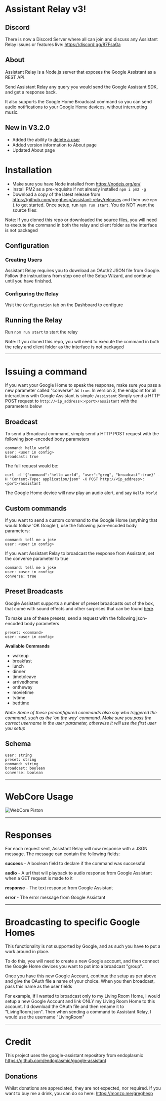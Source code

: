 # Assistant Relay v3!

## Discord
There is now a Discord Server where all can join and discuss any Assistant Relay issues or features live:
https://discord.gg/87FsaGa

## About

Assistant Relay is a Node.js server that exposes the Google Assistant as a REST API.

Send Assistant Relay any query you would send the Google Assistant SDK, and get a response back.

It also supports the Google Home Broadcast command so you can send audio notifications to your Google Home devices, without interrupting music.

## New in V3.2.0
- Added the ability to [delete a user](https://github.com/greghesp/assistant-relay/issues/142)
- Added version information to About page
- Updated About page

# Installation

- Make sure you have Node installed from https://nodejs.org/en/
- Install PM2 as a pre-requisite if not already installed `npm i pm2 -g`
- Download a copy of the latest release from https://github.com/greghesp/assistant-relay/releases and then use `npm i` to get started. 
Once setup, run `npm run start`.  You do NOT want the source files:

Note: If you cloned this repo or downloaded the source files, you will need to execute the command in both the relay and client folder as the interface is not packaged


## Configuration
### Creating Users

Assistant Relay requires you to download an OAuth2 JSON file from Google.  
Follow the instructions from step one of the Setup Wizard, and continue until you have finished.

### Configuring the Relay

Visit the `Configuration` tab on the Dashboard to configure

## Running the Relay

Run `npm run start` to start the relay

Note: If you cloned this repo, you will need to execute the command in both the relay and client folder as the interface is not packaged

---

# Issuing a command

If you want your Google Home to speak the response, make sure you pass a new parameter called "converse" as `true`.
In version 3, the endpoint for all interactions with Google Assistant is simple `/assistant`
Simply send a HTTP POST request to `http://<ip_address>:<port>/assistant` with the parameters below


## Broadcast

To send a Broadcast command, simply send a HTTP POST request with the following json-encoded body parameters

    command: hello world
    user: <user in config>
    broadcast: true

The full request would be:

    curl -d '{"command":"hello world", "user":"greg", "broadcast":true}' -H "Content-Type: application/json" -X POST http://<ip_address>:<port>/assistant


The Google Home device will now play an audio alert, and say `Hello World`

## Custom commands

If you want to send a custom command to the Google Home (anything that would follow 'OK Google'), use the following json-encoded body parameters:

    command: tell me a joke
    user: <user in config>

If you want Assistant Relay to broadcast the response from Assistant, set the converse parameter to true

    command: tell me a joke
    user: <user in config>
    converse: true

## Preset Broadcasts

Google Assistant supports a number of preset broadcasts out of the box, that come with sound effects and other surprises that can be found [here](https://support.google.com/googlehome/answer/7531913?co=GENIE.Platform=Android&hl=en).

To make use of these presets, send a request with the following json-encoded body parameters

    preset: <command>
    user: <user in config>

**Available Commands**

  - wakeup
  - breakfast
  - lunch
  - dinner
  - timetoleave
  - arrivedhome
  - ontheway
  - movietime
  - tvtime
  - bedtime

*Note: Some of these preconfigured commands also say who triggered the command, such as the 'on the way' command. Make sure you pass the correct username in the user parameter, otherwise it will use the first user you setup*

## Schema

    user: string
    preset: string
    command: string
    broadcast: boolean
    converse: boolean

---

# WebCore Usage

![WebCore Piston](https://i.imgur.com/GN3sMeo.png)

---

# Responses

For each request sent, Assistant Relay will now response with a JSON message.  The message can contain the following fields:

**success** - A boolean field to declare if the command was successful

**audio** - A url that will playback to audio response from Google Assistant when a GET request is made to it

**response** - The text response from Google Assistant

**error** - The error message from Google Assistant

---

# Broadcasting to specific Google Homes

This functionality is not supported by Google, and as such you have to put a work around in place.

To do this, you will need to create a new Google account, and then connect the Google Home devices you want to put into a broadcast "group".

Once you have this new Google Account, continue the setup as per above and give the OAuth file a name of your choice.  When you then broadcast, pass this name as the user fields

For example, if I wanted to broadcast only to my Living Room Home, I would setup a new Google Account and link ONLY my Living Room Home to this account. I'd download the OAuth file and then rename it to "LivingRoom.json".  Then when sending a command to Assistant Relay, I would use the username "LivingRoom"

---

# Credit
This project uses the google-assistant repository from endoplasmic
https://github.com/endoplasmic/google-assistant

## Donations
Whilst donations are appreciated, they are not expected, nor required.  If you want to buy me a drink, you can do so here:
https://monzo.me/greghesp
